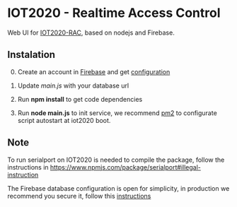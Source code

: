 # IOT2020 - Realtime Access Control
Web UI for [IOT2020-RAC](https://www.hackster.io/sit/iot2020-realtime-access-control-20613a), based on nodejs and Firebase.

## Instalation
0. Create an account in [Firebase](https://firebase.google.com/) and get [configuration](https://firebase.google.com/docs/web/setup)

1. Update *main.js* with your database url

2. Run **npm install** to get code dependencies

3. Run **node main.js** to init service, we recommend [pm2](http://pm2.keymetrics.io/) to configurate script autostart at iot2020 boot.


## Note
To run serialport on IOT2020 is needed to compile the package, follow the instructions in
https://www.npmjs.com/package/serialport#illegal-instruction

The Firebase database configuration is open for simplicity, in production we recommend you secure it, follow this [instructions](https://firebase.google.com/docs/server/setup?hl=es-419)
